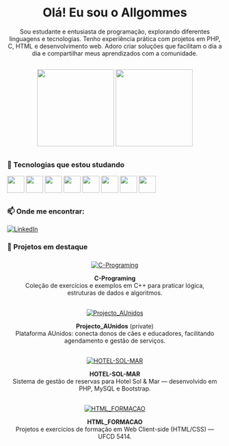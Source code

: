 <h1 align="center">Olá! Eu sou o Allgommes</h1>

<p align="center">
Sou estudante e entusiasta de programação, explorando diferentes linguagens e tecnologias.  
Tenho experiência prática com projetos em PHP, C, HTML e desenvolvimento web.  
Adoro criar soluções que facilitam o dia a dia e compartilhar meus aprendizados com a comunidade.
</p>

##

<!-- GitHub Stats e Linguagens -->
<div align="center">
  <img height="180em" src="https://github-readme-stats.vercel.app/api?username=Allgommes&show_icons=true&theme=dracula&include_all_commits=true&count_private=true"/>
  <img height="180em" src="https://github-readme-stats.vercel.app/api/top-langs/?username=Allgommes&layout=compact&langs_count=7&theme=dracula"/>
</div>

##

### 🧠 Tecnologias que estou studando

<div align="left">
  <a href="https://www.php.net/" target="_blank"><img src="https://cdn.jsdelivr.net/gh/devicons/devicon/icons/php/php-original.svg" width="40" height="40"/></a>
  <a href="https://devdocs.io/c/" target="_blank"><img src="https://cdn.jsdelivr.net/gh/devicons/devicon/icons/c/c-original.svg" width="40" height="40"/></a>
  <a href="https://www.w3.org/html/" target="_blank"><img src="https://cdn.jsdelivr.net/gh/devicons/devicon/icons/html5/html5-original-wordmark.svg" width="40" height="40"/></a>
  <a href="https://www.w3schools.com/css/" target="_blank"><img src="https://cdn.jsdelivr.net/gh/devicons/devicon/icons/css3/css3-original-wordmark.svg" width="40" height="40"/></a>
  <a href="https://www.mysql.com/" target="_blank"><img src="https://cdn.jsdelivr.net/gh/devicons/devicon/icons/mysql/mysql-original-wordmark.svg" width="40" height="40"/></a>
  <a href="https://www.python.org" target="_blank"><img src="https://cdn.jsdelivr.net/gh/devicons/devicon/icons/python/python-original.svg" width="40" height="40"/></a>
  <a href="https://git-scm.com/" target="_blank"><img src="https://cdn.jsdelivr.net/gh/devicons/devicon/icons/git/git-original.svg" width="40" height="40"/></a>
  <a href="https://github.com/" target="_blank"><img src="https://cdn.jsdelivr.net/gh/devicons/devicon/icons/github/github-original.svg" width="40" height="40"/></a>
</div>

##

### 📫 Onde me encontrar:

<p>
  
  <a href="https://www.linkedin.com/in/seu-linkedin"><img src="https://img.shields.io/badge/LinkedIn-0077B5?style=for-the-badge&logo=linkedin&logoColor=white" alt="LinkedIn" /></a>
</p>


### 🔧 Projetos em destaque

<!-- Limitado a 4, ordenados pelos mais recentes (data de push) -->
<div align="center">
  <!-- 1. C-Programing (mais recente) -->
  <div style="display:inline-block;margin:8px;text-align:center;">
    <a href="https://github.com/Allgommes/C-Programing">
      <img src="https://github-readme-stats.vercel.app/api/pin/?username=Allgommes&repo=C-Programing&theme=dracula" alt="C-Programing" />
    </a>
    <p align="center"><strong>C-Programing</strong><br/>Coleção de exercícios e exemplos em C++ para praticar lógica, estruturas de dados e algoritmos.</p>
  </div>

  <!-- 2. Projecto_AUnidos (privado) -->
  <div style="display:inline-block;margin:8px;text-align:center;">
    <a href="https://github.com/Allgommes/Projecto_AUnidos">
      <img src="https://github-readme-stats.vercel.app/api/pin/?username=Allgommes&repo=Projecto_AUnidos&theme=dracula" alt="Projecto_AUnidos" />
    </a>
    <p align="center"><strong>Projecto_AUnidos</strong> (private)<br/>Plataforma AUnidos: conecta donos de cães e educadores, facilitando agendamento e gestão de serviços.</p>
  </div>

  <!-- 3. HOTEL-SOL-MAR -->
  <div style="display:inline-block;margin:8px;text-align:center;">
    <a href="https://github.com/Allgommes/HOTEL-SOL-MAR">
      <img src="https://github-readme-stats.vercel.app/api/pin/?username=Allgommes&repo=HOTEL-SOL-MAR&theme=dracula" alt="HOTEL-SOL-MAR" />
    </a>
    <p align="center"><strong>HOTEL-SOL-MAR</strong><br/>Sistema de gestão de reservas para Hotel Sol &amp; Mar — desenvolvido em PHP, MySQL e Bootstrap.</p>
  </div>

  <!-- 4. HTML_FORMACAO -->
  <div style="display:inline-block;margin:8px;text-align:center;">
    <a href="https://github.com/Allgommes/HTML_FORMACAO">
      <img src="https://github-readme-stats.vercel.app/api/pin/?username=Allgommes&repo=HTML_FORMACAO&theme=dracula" alt="HTML_FORMACAO" />
    </a>
    <p align="center"><strong>HTML_FORMACAO</strong><br/>Projetos e exercícios de formação em Web Client-side (HTML/CSS) — UFCD 5414.</p>
  </div>
</div>
